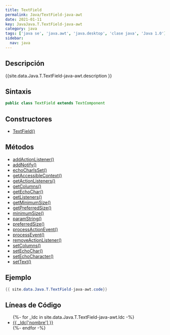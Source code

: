 ```yaml
---
title: TextField
permalink: Java/TextField-java-awt
date: 2021-01-11
key: JavaJava.T.TextField-java-awt
category: java
tags: ['java se', 'java.awt', 'java.desktop', 'clase java', 'Java 1.0']
sidebar: 
  nav: java
---
```


## Descripción
{{site.data.Java.T.TextField-java-awt.description }}

## Sintaxis
~~~java
public class TextField extends TextComponent
~~~

## Constructores
* [TextField()](/Java/TextField-java-awt/TextField/)

## Métodos
* [addActionListener()](/Java/TextField-java-awt/addActionListener)
* [addNotify()](/Java/TextField-java-awt/addNotify)
* [echoCharIsSet()](/Java/TextField-java-awt/echoCharIsSet)
* [getAccessibleContext()](/Java/TextField-java-awt/getAccessibleContext)
* [getActionListeners()](/Java/TextField-java-awt/getActionListeners)
* [getColumns()](/Java/TextField-java-awt/getColumns)
* [getEchoChar()](/Java/TextField-java-awt/getEchoChar)
* [getListeners()](/Java/TextField-java-awt/getListeners)
* [getMinimumSize()](/Java/TextField-java-awt/getMinimumSize)
* [getPreferredSize()](/Java/TextField-java-awt/getPreferredSize)
* [minimumSize()](/Java/TextField-java-awt/minimumSize)
* [paramString()](/Java/TextField-java-awt/paramString)
* [preferredSize()](/Java/TextField-java-awt/preferredSize)
* [processActionEvent()](/Java/TextField-java-awt/processActionEvent)
* [processEvent()](/Java/TextField-java-awt/processEvent)
* [removeActionListener()](/Java/TextField-java-awt/removeActionListener)
* [setColumns()](/Java/TextField-java-awt/setColumns)
* [setEchoChar()](/Java/TextField-java-awt/setEchoChar)
* [setEchoCharacter()](/Java/TextField-java-awt/setEchoCharacter)
* [setText()](/Java/TextField-java-awt/setText)

## Ejemplo
~~~java
{{ site.data.Java.T.TextField-java-awt.code}}
~~~

## Líneas de Código
<ul>
{%- for _ldc in site.data.Java.T.TextField-java-awt.ldc -%}
   <li>
       <a href="{{_ldc['url'] }}">{{ _ldc['nombre'] }}</a>
   </li>
{%- endfor -%}
</ul>
